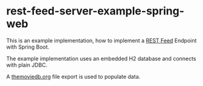 # rest-feed-server-example-spring-web

This is an example implementation, how to implement a [REST Feed](https://rest-feeds.org) Endpoint 
with Spring Boot.

The example implementation uses an embedded H2 database and connects with plain JDBC.

A [themoviedb.org](https://www.themoviedb.org/) file export is used to populate data.